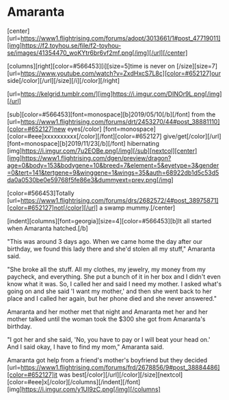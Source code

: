 # Amaranta

[center][url=https://www1.flightrising.com/forums/adopt/3013661/1#post_47719011][img]https://f2.toyhou.se/file/f2-toyhou-se/images/41354470_woKYtr6br6vf2mf.png[/img][/url][/center]

[columns][right][color=#566453][i][size=5]time is never on
[/size][size=7][url=https://www.youtube.com/watch?v=ZxdHxcS7L8c][color=#652127]our side[/color][/url][/size][/i][/color][/right]

[url=https://kelgrid.tumblr.com/][img]https://i.imgur.com/DINOr9L.png[/img][/url]

[sub][color=#566453][font=monospace][b]2019/05/10[/b][/font] from the [url=https://www1.flightrising.com/forums/drt/2453270/44#post_38881110][color=#652127]new eyes[/color]
[font=monospace][color=#eee]xxxxxxxxxx[/color][/font][color=#652127] give/get[/color][/url]
[font=monospace][b]2019/11/23[/b][/font] hibernating
[img]https://i.imgur.com/7u2EOBe.png[/img][/sub][nextcol][center][img]https://www1.flightrising.com/dgen/preview/dragon?age=0&body=153&bodygene=10&breed=7&element=5&eyetype=3&gender=0&tert=141&tertgene=9&winggene=1&wings=35&auth=68922db1d5c53d5da0a0530be0e59768f5fe86e3&dummyext=prev.png[/img]

[color=#566453]Totally [url=https://www1.flightrising.com/forums/drs/2682572/4#post_38975871][color=#652127]not[/color][/url] a swamp mummy.[/center]



[indent][columns][font=georgia][size=4][color=#566453][b]It all started when Amaranta hatched.[/b]

"This was around 3 days ago. When we came home the day after our birthday, we found this lady there and she'd stolen all my stuff," Amaranta said.

"She broke all the stuff. All my clothes, my jewelry, my money from my paycheck, and everything. She put a bunch of it in her box and I didn't even know what it was. So, I called her and said I need my mother. I asked what's going on and she said 'I want my mother,' and then she went back to her place and I called her again, but her phone died and she never answered."

Amaranta and her mother met that night and Amaranta met her and her mother talked until the woman took the $300 she got from Amaranta's birthday.

"I got her and she said, 'No, you have to pay or I will beat your head on.' And I said okay, I have to find my mom," Amaranta said.

Amaranta got help from a friend's mother's boyfriend but they decided [url=https://www1.flightrising.com/forums/frd/2678856/9#post_38884486][color=#652127]it was best[/color][/url][/color][/size][nextcol][color=#eee]x[/color][/columns][/indent][/font]
[img]https://i.imgur.com/y1UI9zC.png[/img][/columns]